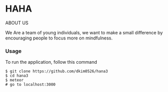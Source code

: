 # HAHA
ABOUT US

We Are a team of young individuals, we want to make a small difference by encouraging people to focus more on mindfulness. 


### Usage
To run the application, follow this command
```
$ git clone https://github.com/dkim0526/hana3
$ cd hana3
$ meteor
# go to localhost:3000

```
